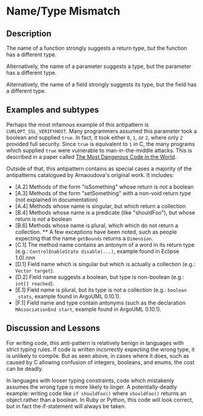 # Name/Type Mismatch

## Description

The name of a function strongly suggests a return type, but the function has a different type.

Alternatively, the name of a parameter suggests a type, but the parameter has a different type.

Alternatively, the name of a field strongly suggests its type, but the field has a different type.

## Examples and subtypes

Perhaps the most infamous example of this antipattern is `CURLOPT_SSL_VERIFYHOST`. Many programmers assumed this parameter took a boolean and supplied `true`. In fact, it took either `0`, `1`, or `2`, where only `2` provided full security. Since `true` is equivalent to `1` in C, the many programs which supplied `true` were vulnerable to man-in-the-middle attacks. This is described in a paper called [The Most Dangerous Code in the World](https://www.cs.utexas.edu/~shmat/shmat_ccs12.pdf).

Outside of that, this antipattern contains as special cases a majority of the antipatterns catalogued by Arnaoudova's original work. It includes:


* [A.2] Methods of the form "isSomething" whose return is not a boolean
* [A.3] Methods of the form "setSomething" with a non-void return type (not explained in documentation)
* [A.4] Methods whose name is singular, but which return a collection
* [B.4] Methods whose name is a predicate (like "shouldFoo"), but whose return is not a boolean
* [B.6] Methods whose name is plural, which which do not return a collection.
** A few exceptions have been noted, such as people expecting that the name `getBounds` returns a `Dimension`.
* [C.1] The method name contains an antonym of a word in its return type (e.g.: `ControlEnableState disable(...)`, example found in Eclipse 1.0).nnn
* [D.1] Field name which is singular but which is actually a collection (e.g.: `Vector target`).
* [D.2] Field name suggests a boolean, but type is non-boolean (e.g.: `int[] reached`).
* [E.1] Field name is plural, but its type is not a collection (e.g.: `boolean _stats`, example found in ArgoUML 0.10.1).
* [F.1] Field name and type contain antonyms (such as the declaration `MAssociationEnd start`, example found in ArgoUML 0.10.1).

## Discussion and Lessons

For writing code, this anti-pattern is relatively benign in languages with strict typing rules. If code is written incorrectly expecting the wrong type, it is unlikely to compile. But as seen above, in cases where it does, such as caused by C allowing confusion of integers, booleans, and enums, the cost can be deadly.

In languages with looser typing constraints, code which mistakenly assumes the wrong type is more likely to linger. A potentially-deadly example: writing code like `if shouldFoo()` where `shouldFoo()` returns an object rather than a boolean. In Ruby or Python, this code will look correct, but in fact the if-statement will always be taken.
